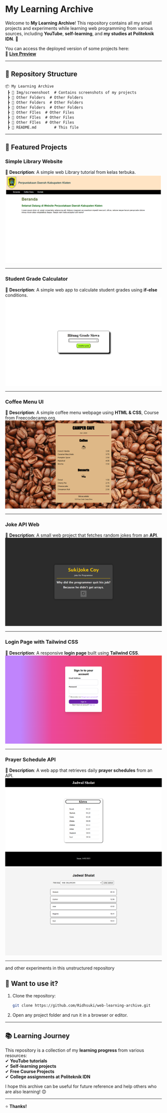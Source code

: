 # My Learning Archive  

Welcome to **My Learning Archive**! This repository contains all my small projects and experiments while learning web programming from various sources, including **YouTube**, **self-learning**, and **my studies at Politeknik IDN**. 🚀  

You can access the deployed version of some projects here:  
🔗 **[Live Preview](https://my-old-learning.netlify.app/)**  

---

## 📂 Repository Structure  

```
📦 My Learning Archive  
 ┣ 📂 Img/screenshoot  # Contains screenshots of my projects  
 ┣ 📂 Other Folders  # Other Folders
 ┣ 📂 Other Folders  # Other Folders
 ┣ 📂 Other Folders  # Other Folders
 ┣ 📄 Other FIles  # Other Files
 ┣ 📄 Other FIles  # Other Files
 ┣ 📄 Other FIles  # Other Files
 ┣ 📜 README.md        # This file  
```

---

## 🌟 Featured Projects  

### **Simple Library Website**  
📌 **Description**: A simple web Library tutorial from kelas terbuka.  
![Student Grade Calculator](Img/screenshoot/Screenshot%20(123).png)

---

### **Student Grade Calculator**  
📌 **Description**: A simple web app to calculate student grades using **if-else** conditions.  
![Student Grade Calculator](Img/screenshoot/Screenshot%20(124).png)  

---

### **Coffee Menu UI**  
📌 **Description**: A simple coffee menu webpage using **HTML & CSS**, Course from Freecodecamp.org.  
![Coffee Menu](Img/screenshoot/Screenshot%20(127).png)  

---

### **Joke API Web**  
📌 **Description**: A small web project that fetches random jokes from an **API**.  
![Joke API Web](Img/screenshoot/Screenshot%20(125).png)  

---

### **Login Page with Tailwind CSS**  
📌 **Description**: A responsive **login page** built using **Tailwind CSS**.  
![Login Page](Img/screenshoot/Screenshot%20(126).png)  

---

### **Prayer Schedule API**  
📌 **Description**: A web app that retrieves daily **prayer schedules** from an API.  
![Prayer Schedule](Img/screenshoot/Screenshot%20(128).png)  
![Prayer Schedule](Img/screenshoot/Screenshot%20(129).png)  

---

and other experiments in this unstructured repository

## 🚀 Want to use it?  

1. Clone the repository:  
   ```sh
   git clone https://github.com/Ridhsuki/web-learning-archive.git
   ```
2. Open any project folder and run it in a browser or editor.  

---

## 📚 Learning Journey  

This repository is a collection of my **learning progress** from various resources:  
✔ **YouTube tutorials**  
✔ **Self-learning projects**  
✔ **Free Course Projects**  
✔ **College assignments at Politeknik IDN**  

I hope this archive can be useful for future reference and help others who are also learning! 😊  

---


⭐ **Thanks!** 

